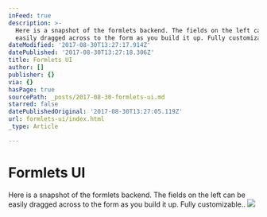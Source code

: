 ```yaml
---
inFeed: true
description: >-
  Here is a snapshot of the formlets backend. The fields on the left can be
  easily dragged across to the form as you build it up. Fully customizable..
dateModified: '2017-08-30T13:27:17.914Z'
datePublished: '2017-08-30T13:27:18.306Z'
title: Formlets UI
author: []
publisher: {}
via: {}
hasPage: true
sourcePath: _posts/2017-08-30-formlets-ui.md
starred: false
datePublishedOriginal: '2017-08-30T13:27:05.119Z'
url: formlets-ui/index.html
_type: Article

---
```

# Formlets UI

Here is a snapshot of the formlets backend. The fields on the left can be easily dragged across to the form as you build it up. Fully customizable..
![](https://the-grid-user-content.s3-us-west-2.amazonaws.com/608d54b5-7e06-4e6d-b890-49510e17b9f5.png)